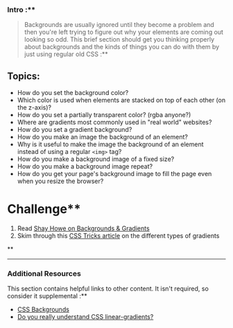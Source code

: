 ### Intro :** 
>Backgrounds are usually ignored until they become a problem and then you're left trying to figure out why your elements are coming out looking so odd.  This brief section should get you thinking properly about backgrounds and the kinds of things you can do with them by just using regular old CSS :**

## Topics:
* How do you set the background color?
* Which color is used when elements are stacked on top of each other (on the z-axis)?
* How do you set a partially transparent color? (rgba anyone?)
* Where are gradients most commonly used in "real world" websites?
* How do you set a gradient background?
* How do you make an image the background of an element?
* Why is it useful to make the image the background of an element instead of using a regular `<img>` tag?
* How do you make a background image of a fixed size?
* How do you make a background image repeat?
* How do you get your page's background image to fill the page even when you resize the browser?
# Challenge** <div class="lesson-content__panel" markdown="1">
1. Read [Shay Howe on Backgrounds & Gradients](http://learn.shayhowe.com/html-css/setting-backgrounds-and-gradients/)
2. Skim through this [CSS Tricks article](https://css-tricks.com/css3-gradients/) on the different types of gradients
</div>** 

---


### Additional Resources
This section contains helpful links to other content. It isn't required, so consider it supplemental :**



* [CSS Backgrounds](http://www.w3schools.com/css/css_background.asp)
* [Do you really understand CSS linear-gradients?](https://patrickbrosset.com/articles/2015-03-27-do-you-really-understand-CSS-linear-gradients/)
